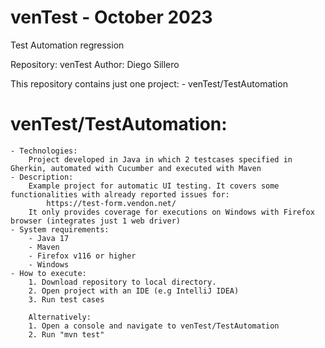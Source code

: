 # venTest - October 2023
Test Automation regression

Repository: 	venTest 
Author: 	Diego Sillero

This repository contains just one project:
	- venTest/TestAutomation 
	  

venTest/TestAutomation:
=======================
	- Technologies:
		Project developed in Java in which 2 testcases specified in Gherkin, automated with Cucumber and executed with Maven
	- Description:
		Example project for automatic UI testing. It covers some functionalities with already reported issues for:
			https://test-form.vendon.net/
		It only provides coverage for executions on Windows with Firefox browser (integrates just 1 web driver)
	- System requirements:
		- Java 17
		- Maven
 		- Firefox v116 or higher
		- Windows 
	- How to execute:
		1. Download repository to local directory.
		2. Open project with an IDE (e.g IntelliJ IDEA)
		3. Run test cases

		Alternatively:
		1. Open a console and navigate to venTest/TestAutomation
		2. Run "mvn test"

